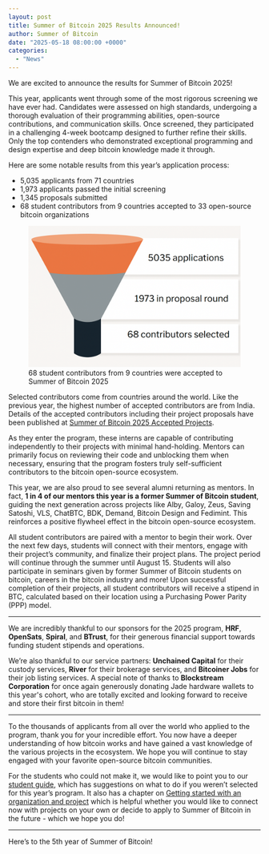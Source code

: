 ```yaml
---
layout: post
title: Summer of Bitcoin 2025 Results Announced!
author: Summer of Bitcoin
date: "2025-05-18 08:00:00 +0000"
categories:
  - "News"
---
```


We are excited to announce the results for Summer of Bitcoin 2025!

This year, applicants went through some of the most rigorous screening we have ever had. Candidates were assessed on high standards, undergoing a thorough evaluation of their programming abilities, open-source contributions, and communication skills. Once screened, they participated in a challenging 4-week bootcamp designed to further refine their skills. Only the top contenders who demonstrated exceptional programming and design expertise and deep bitcoin knowledge made it through.

Here are some notable results from this year’s application process:

*   5,035 applicants from 71 countries
*   1,973 applicants passed the initial screening
*   1,345 proposals submitted
*   68 student contributors from 9 countries accepted to 33 open-source bitcoin organizations

<figure>
<img src="../assets/images/blog_content/image-4.png"/>
<figcaption>68 student contributors from 9 countries were accepted to Summer of Bitcoin 2025</figcaption>
</figure>

Selected contributors come from countries around the world. Like the previous year, the highest number of accepted contributors are from India. Details of the accepted contributors including their project proposals have been published at [Summer of Bitcoin 2025 Accepted Projects](https://www.summerofbitcoin.org/2025-accepted-projects).

As they enter the program, these interns are capable of contributing independently to their projects with minimal hand-holding. Mentors can primarily focus on reviewing their code and unblocking them when necessary, ensuring that the program fosters truly self-sufficient contributors to the bitcoin open-source ecosystem.

This year, we are also proud to see several alumni returning as mentors. In fact, **1 in 4 of our mentors this year is a former Summer of Bitcoin student**, guiding the next generation across projects like Alby, Galoy, Zeus, Saving Satoshi, VLS, ChatBTC, BDK, Demand, Bitcoin Design and Fedimint. This reinforces a positive flywheel effect in the bitcoin open-source ecosystem.

All student contributors are paired with a mentor to begin their work. Over the next few days, students will connect with their mentors, engage with their project’s community, and finalize their project plans. The project period will continue through the summer until August 15. Students will also participate in seminars given by former Summer of Bitcoin students on bitcoin, careers in the bitcoin industry and more! Upon successful completion of their projects, all student contributors will receive a stipend in BTC, calculated based on their location using a Purchasing Power Parity (PPP) model.

---

We are incredibly thankful to our sponsors for the 2025 program, **HRF**, **OpenSats**, **Spiral**, and **BTrust**, for their generous financial support towards funding student stipends and operations.

We’re also thankful to our service partners: **Unchained Capital** for their custody services, **River** for their brokerage services, and **Bitcoiner Jobs** for their job listing services. A special note of thanks to **Blockstream Corporation** for once again generously donating Jade hardware wallets to this year's cohort, who are totally excited and looking forward to receive and store their first bitcoin in them!

---

To the thousands of applicants from all over the world who applied to the program, thank you for your incredible effort. You now have a deeper understanding of how bitcoin works and have gained a vast knowledge of the various projects in the ecosystem. We hope you will continue to stay engaged with your favorite open-source bitcoin communities.

For the students who could not make it, we would like to point you to our [student guide](https://guide.summerofbitcoin.org/being-turned-down), which has suggestions on what to do if you weren’t selected for this year’s program. It also has a chapter on [Getting started with an organization and project](https://guide.summerofbitcoin.org/the-proposal-round/getting-started-with-an-organization-and-project) which is helpful whether you would like to connect now with projects on your own or decide to apply to Summer of Bitcoin in the future - which we hope you do!

---

Here’s to the 5th year of Summer of Bitcoin!